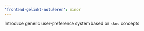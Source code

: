 ```yaml
---
'frontend-gelinkt-notuleren': minor
---
```


Introduce generic user-preference system based on `skos` concepts
